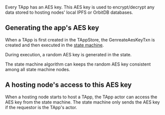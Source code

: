 Every TApp has an AES key. This AES key is used to encrypt/decrypt any data stored to hosting nodes' local IPFS or OrbitDB databases.

## Generating the app's AES key

When a TApp is first created in the TAppStore, the GenreateAesKeyTxn is created and then executed in the [state machine](State_Machine.md).

During execution, a random AES key is generated in the state.

The state machine algorithm can keeps the random AES key consistent among all state machine nodes.

## A hosting node's access to this AES key

When a hosting node starts to host a TApp, the TApp actor can access the AES key from the state machine. The state machine only sends the AES key if the requestor is the TApp's actor.
